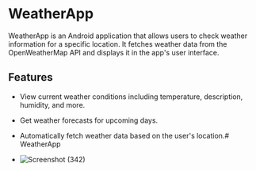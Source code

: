 # WeatherApp

WeatherApp is an Android application that allows users to check weather information for a specific location. It fetches weather data from the OpenWeatherMap API and displays it in the app's user interface.

## Features

- View current weather conditions including temperature, description, humidity, and more.
- Get weather forecasts for upcoming days.
- Automatically fetch weather data based on the user's location.# WeatherApp

- ![Screenshot (342)](https://github.com/Adityaat2810/WeatherApp/assets/123733113/5214ec25-eaa7-4ef3-9aa9-20a5225c5f05)
